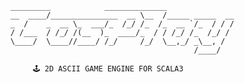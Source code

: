 

        _________            ______________               
        __  ____/_______________  __ \__  /_____ _____  __
        _  /    _  __ \_  ___/_  /_/ /_  /_  __ `/_  / / /
        / /___  / /_/ /(__  )_  ____/_  / / /_/ /_  /_/ /
        \____/  \____//____/ /_/     /_/  \__,_/ _\__, /  
                                                 /____/

             🕹 2D ASCII GAME ENGINE FOR SCALA3




